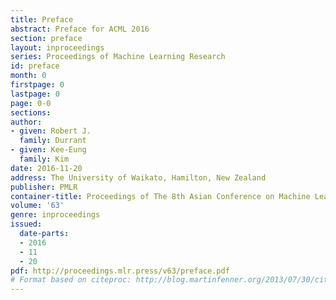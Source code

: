 ```yaml
---
title: Preface
abstract: Preface for ACML 2016
section: preface
layout: inproceedings
series: Proceedings of Machine Learning Research
id: preface
month: 0
firstpage: 0
lastpage: 0
page: 0-0
sections: 
author:
- given: Robert J.
  family: Durrant
- given: Kee-Eung
  family: Kim
date: 2016-11-20
address: The University of Waikato, Hamilton, New Zealand
publisher: PMLR
container-title: Proceedings of The 8th Asian Conference on Machine Learning
volume: '63'
genre: inproceedings
issued:
  date-parts:
  - 2016
  - 11
  - 20
pdf: http://proceedings.mlr.press/v63/preface.pdf
# Format based on citeproc: http://blog.martinfenner.org/2013/07/30/citeproc-yaml-for-bibliographies/
---
```

